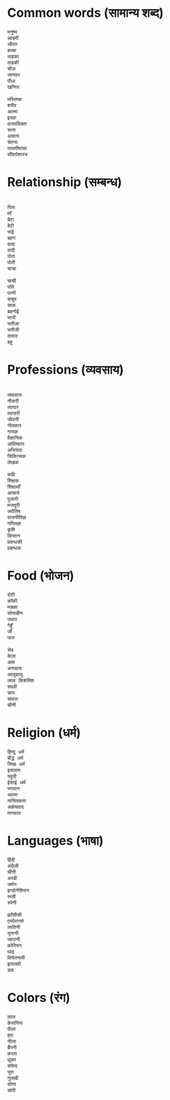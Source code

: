 # Common words (सामान्य शब्द) 
```
मनुष्य
आदमी
औरत
बच्चा
लड़का
लड़की
चीज़
जानवर
पौधा
खनिज
```

```
मस्तिष्क
शरीर
आत्मा
इच्छा
वास्तविक्ता
सत्य
असत्य
चेतना
तत्वमीमांसा
सौंदर्यशास्त्र
```

# Relationship (सम्बन्ध)
```

पिता
माँ
बेटा
बेटी
भाई
बहन
दादा
दादी
पोता
पोती
चाचा
```

```
चाची
पति
पत्नी
ससुर
सास
बहनोई
भाभी
भतीजा
भतीजी
दामाद
बहू
```

# Professions (व्यवसाय)
```

व्यवसाय
नौकरी
व्यापार
व्यापारी
जीवनी
गीतकार
गायक
वैज्ञानिक
आविष्कार
अभियंता
चिकित्सक
लेखक
```

```
कवि
शिक्षक
शिक्षार्थी
आचार्य
पुजारी
मजदूरी 
ज्योतिष 
राजनीतिज्ञ
गणितज्ञ
कृषि
किसान
प्रबन्धकी
प्रबन्धक
```

# Food (भोजन)
```
रोटी
कॉफ़ी
मक्का
सोयाबीन 
जवार
गेहूँ
जौ
फल
```

```
सेब
केला
आम
अनन्नास 
आलूबालू
लाल किशमिश
सब्ज़ी
चाय
चावल
चीनी
```

# Religion (धर्म)
```
हिन्दू धर्म
बौद्ध धर्म
सिख धर्म 
इसलाम
यहूदी
ईसाई धर्म
भगवान
आत्मा
नास्तिकता
अज्ञेयवाद
मानवता
```

# Languages (भाषा)
```
हिंदी 
अंग्रेज़ी
चीनी
अरबी
जर्मन
इन्डोनेशियन
रूसी
स्पेनी
```

```
फ़्राँसीसी
एस्पेरान्तो
लातिनी
यूनानी
जापानी
कोरियन
थाइ
वियेतनामी
इतालवी 
डच
```

# Colors (रंग)
```
लाल
केसयिया
पीला
हरा
नीला
बैंगनी
काला
धूसर
सफेद
भूरा
गुलाबी
सोना
चांदी
```
